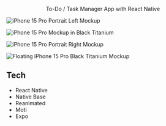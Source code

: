<p align="center">
  To-Do / Task Manager App with React Native
</p>

![iPhone 15 Pro Portrait Left Mockup](https://github.com/user-attachments/assets/704597ac-9893-42bd-82e6-d236d42f254d)

![iPhone 15 Pro Mockup in Black Titanium](https://github.com/user-attachments/assets/bc21a695-4fe7-4145-8753-71ed53da112f)

![iPhone 15 Pro Portrait Right Mockup](https://github.com/user-attachments/assets/674ec257-cbba-4daa-814c-01a56004682f)

![Floating iPhone 15 Pro Black Titanium Mockup](https://github.com/user-attachments/assets/ef0d6062-852b-48da-8a21-10204627d1f6)


## Tech
* React Native
* Native Base
* Reanimated
* Moti
* Expo
